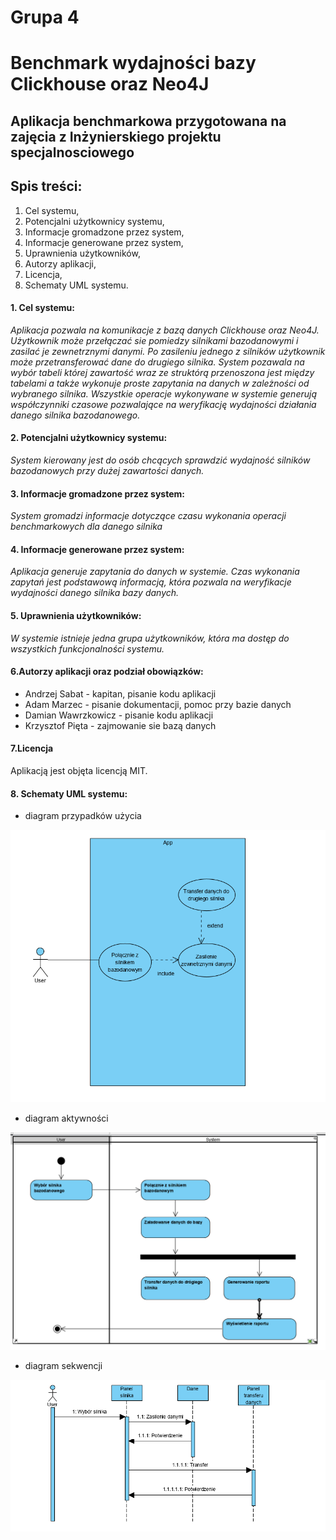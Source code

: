 # Grupa 4
# Benchmark wydajności bazy Clickhouse oraz Neo4J
## Aplikacja benchmarkowa przygotowana na zajęcia z Inżynierskiego projektu specjalnosciowego

## Spis treści:
1. Cel systemu,
2. Potencjalni użytkownicy systemu,
3. Informacje gromadzone przez system,
4. Informacje generowane przez system,
5. Uprawnienia użytkowników,
6. Autorzy aplikacji,
7. Licencja,
8. Schematy UML systemu.



#### 1. Cel systemu: 
*Aplikacja pozwala na komunikacje z bazą danych Clickhouse oraz Neo4J. Użytkownik może przełączać sie pomiedzy silnikami bazodanowymi i zasilać je zewnetrznymi danymi. Po zasileniu jednego z silników użytkownik może przetransferować dane do drugiego silnika. System pozawala na wybór tabeli której zawartość wraz ze struktórą przenoszona jest między tabelami a także wykonuje proste zapytania na danych w zależności od wybranego silnika. Wszystkie operacje wykonywane w systemie generują współczynniki czasowe pozwalające na weryfikację wydajności działania danego silnika bazodanowego.*

#### 2. Potencjalni użytkownicy systemu:
*System kierowany jest do osób chcących sprawdzić wydajność silników bazodanowych przy dużej zawartości danych.*

#### 3. Informacje gromadzone przez system:
*System gromadzi informacje dotyczące czasu wykonania operacji benchmarkowych dla danego silnika*

#### 4. Informacje generowane przez system:
*Aplikacja generuje zapytania do danych w systemie. Czas wykonania zapytań jest podstawową informacją, która pozwala na weryfikacje wydajności danego silnika bazy danych.*

#### 5. Uprawnienia użytkowników:
*W systemie istnieje jedna grupa użytkowników, która ma dostęp do wszystkich funkcjonalności systemu.*

#### 6.Autorzy aplikacji oraz podział obowiązków:
- Andrzej Sabat - kapitan, pisanie kodu aplikacji
- Adam Marzec - pisanie dokumentacji, pomoc przy bazie danych
- Damian Wawrzkowicz - pisanie kodu aplikacji
- Krzysztof Pięta - zajmowanie sie bazą danych

#### 7.Licencja

Aplikacją jest objęta licencją MIT.




#### 8. Schematy UML systemu:
- diagram przypadków użycia

![Błąd](diagram_przypadkow_uzycia.png "Opcjonalny tytul")



 
 - diagram aktywności
 
 ![Błąd](diagram_aktywnosci.png "Opcjonalny tytul")
 
 - diagram sekwencji


![Błąd](diagram_sekwencji.png "Opcjonalny tytul")

